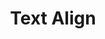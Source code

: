 ---
# Feel free to add content and custom Front Matter to this file.
# To modify the layout, see https://jekyllrb.com/docs/themes/#overriding-theme-defaults

pageID: textAlign
category: "Font Properties"
title: Text Align
description: Aligns the element's text.
syntax: 
  - data-h2-text-align="MEDIA(ALIGNMENT)"
notes:
options:
  - title: MEDIA
    type: media
    content:
  - title: ALIGNMENT
    type: custom
    content: "<pre>
      center\n
      justify\n
      right\n
      left
    </pre>"
examples:
---